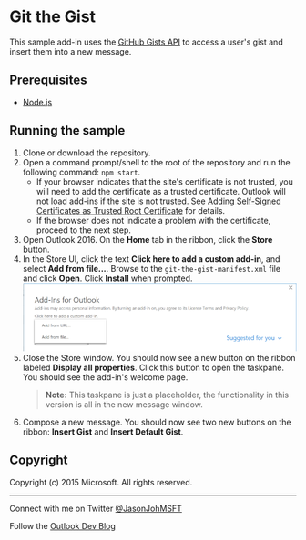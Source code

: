 # Git the Gist

This sample add-in uses the [GitHub Gists API](https://developer.github.com/v3/gists/) to access a user's gist and insert them into a new message.

## Prerequisites

- [Node.js](https://nodejs.org)

## Running the sample

1. Clone or download the repository.
1. Open a command prompt/shell to the root of the repository and run the following command: `npm start`.
    - If your browser indicates that the site's certificate is not trusted, you will need to add the certificate as a trusted certificate. Outlook will not load add-ins if the site is not trusted. See [Adding Self-Signed Certificates as Trusted Root Certificate](https://github.com/OfficeDev/generator-office/blob/master/src/docs/ssl.mdnp) for details.
    - If the browser does not indicate a problem with the certificate, proceed to the next step.
1. Open Outlook 2016. On the **Home** tab in the ribbon, click the **Store** button.
1. In the Store UI, click the text **Click here to add a custom add-in**, and select **Add from file...**. Browse to the `git-the-gist-manifest.xml` file and click **Open**. Click **Install** when prompted.
    ![A screenshot of the "Add from file" menu item in the Outlook 2016 add-in store](readme-images/add-from-file.PNG)
1. Close the Store window. You should now see a new button on the ribbon labeled **Display all properties**. Click this button to open the taskpane. You should see the add-in's welcome page.
    > **Note:** This taskpane is just a placeholder, the functionality in this version is all in the new message window.
1. Compose a new message. You should now see two new buttons on the ribbon: **Insert Gist** and **Insert Default Gist**.

## Copyright

Copyright (c) 2015 Microsoft. All rights reserved.

----------
Connect with me on Twitter [@JasonJohMSFT](https://twitter.com/JasonJohMSFT)

Follow the [Outlook Dev Blog](http://blogs.msdn.microsoft.com/exchangedev)
